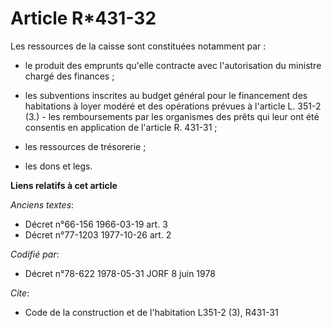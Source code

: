 # Article R*431-32

Les ressources de la caisse sont constituées notamment par :

- le produit des emprunts qu'elle contracte avec l'autorisation du ministre chargé des finances ;

- les subventions inscrites au budget général pour le financement des habitations à loyer modéré et des opérations prévues à
l'article L. 351-2 (3.)    - les remboursements par les organismes des prêts qui leur ont été consentis en application de
l'article R. 431-31 ;

- les ressources de trésorerie  ;

- les dons et legs.

**Liens relatifs à cet article**

_Anciens textes_:

  - Décret n°66-156 1966-03-19 art. 3
  - Décret n°77-1203 1977-10-26 art. 2

_Codifié par_:

  - Décret n°78-622 1978-05-31 JORF 8 juin 1978

_Cite_:

  - Code de la construction et de l'habitation L351-2 (3), R431-31
